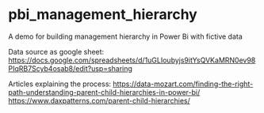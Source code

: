 # pbi_management_hierarchy
A demo for building management hierarchy in Power Bi with fictive data

Data source as google sheet: https://docs.google.com/spreadsheets/d/1uGLIoubyjs9itYsQVKaMRN0ev98PIqRB7Scyb4osab8/edit?usp=sharing

Articles explaining the process:
https://data-mozart.com/finding-the-right-path-understanding-parent-child-hierarchies-in-power-bi/
https://www.daxpatterns.com/parent-child-hierarchies/
